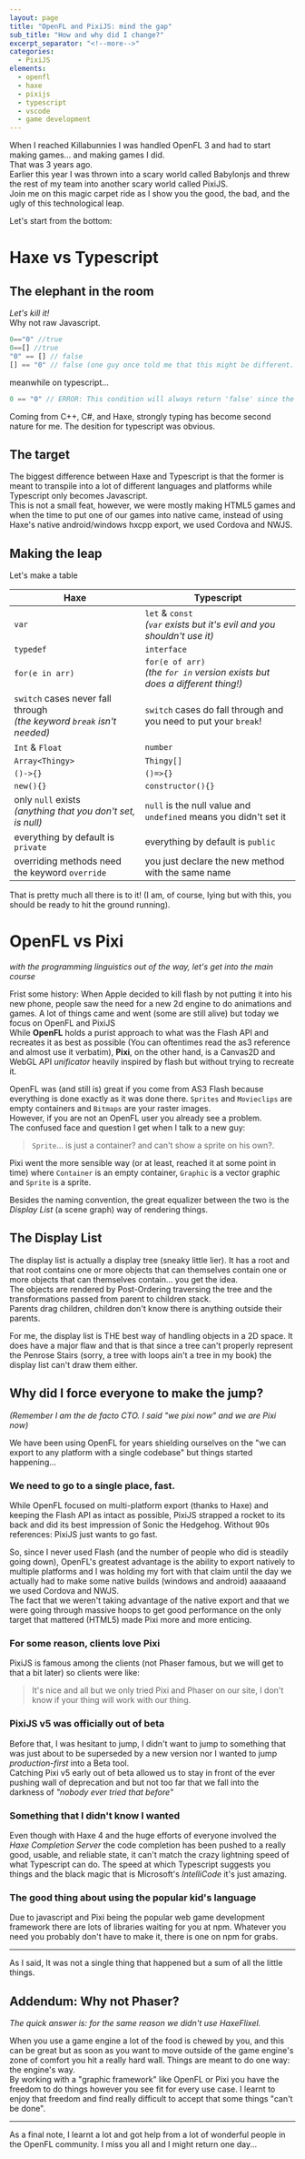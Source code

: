 ```yaml
---
layout: page
title: "OpenFL and PixiJS: mind the gap"
sub_title: "How and why did I change?"
excerpt_separator: "<!--more-->"
categories:
  - PixiJS
elements:
  - openfl
  - haxe
  - pixijs
  - typescript
  - vscode
  - game development
---
```

When I reached Killabunnies I was handled OpenFL 3 and had to start making games... and making games I did.  
That was 3 years ago.  
Earlier this year I was thrown into a scary world called Babylonjs and threw the rest of my team into another scary world called PixiJS.  
Join me on this magic carpet ride as I show you the good, the bad, and the ugly of this technological leap.  

<!--more-->

Let's start from the bottom:

# Haxe vs Typescript

## The elephant in the room
*Let's kill it!*  
Why not raw Javascript.

```js
0=="0" //true
0==[] //true
"0" == [] // false
[] == "0" // false (one guy once told me that this might be different. It wasn't)
```
meanwhile on typescript...
```ts
0 == "0" // ERROR: This condition will always return 'false' since the types 'number' and 'string' have no overlap. (TS2367)
```
Coming from C++, C#, and Haxe, strongly typing has become second nature for me. The desition for typescript was obvious.

## The target
The biggest difference between Haxe and Typescript is that the former is meant to transpile into a lot of different languages and platforms while Typescript only becomes Javascript.  
This is not a small feat, however, we were mostly making HTML5 games and when the time to put one of our games into native came, instead of using Haxe's native android/windows hxcpp export, we used Cordova and NWJS.

## Making the leap

Let's make a table

| Haxe | Typescript |
|---|---|
| `var` | `let` & `const`<br>*(`var` exists but it's evil and you shouldn't use it)* |
| `typedef` | `interface` |
| `for(e in arr)` | `for(e of arr)`<br>*(the `for in` version exists but does a different thing!)* |
| `switch` cases never fall through<br>*(the keyword `break` isn't needed)* | `switch` cases do fall through and you need to put your `break`! |
| `Int` & `Float` | `number` |
| `Array<Thingy>` | `Thingy[]`  |
| `()->{}` | `()=>{}` |
| `new(){}` | `constructor(){}` |
| only `null` exists<br>*(anything that you don't set, is null)* | `null` is the null value and `undefined` means you didn't set it |
| everything by default is `private` | everything by default is `public` |
| overriding methods need the keyword `override` | you just declare the new method with the same name |

That is pretty much all there is to it! (I am, of course, lying but with this, you should be ready to hit the ground running).


# OpenFL vs Pixi
*with the programming linguistics out of the way, let's get into the main course*

Frist some history: When Apple decided to kill flash by not putting it into his new phone, people saw the need for a new 2d engine to do animations and games. A lot of things came and went (some are still alive) but today we focus on OpenFL and PixiJS  
While **OpenFL** holds a purist approach to what was the Flash API and recreates it as best as possible (You can oftentimes read the as3 reference and almost use it verbatim), **Pixi**, on the other hand, is a Canvas2D and WebGL API *unificator* heavily inspired by flash but without trying to recreate it.

OpenFL was (and still is) great if you come from AS3 Flash because everything is done exactly as it was done there. `Sprites` and `Movieclips` are empty containers and `Bitmaps` are your raster images.  
However, if you are not an OpenFL user you already see a problem.  
The confused face and question I get when I talk to a new guy: 
> `Sprite`... is just a container? and can't show a sprite on his own?.

Pixi went the more sensible way (or at least, reached it at some point in time) where `Container` is an empty container, `Graphic` is a vector graphic and `Sprite` is a sprite.

Besides the naming convention, the great equalizer between the two is the _Display List_ (a scene graph) way of rendering things.

## The Display List
The display list is actually a display tree (sneaky little lier). It has a root and that root contains one or more objects that can themselves contain one or more objects that can themselves contain... you get the idea.  
The objects are rendered by Post-Ordering traversing the tree and the transformations passed from parent to children stack.  
Parents drag children, children don't know there is anything outside their parents.

For me, the display list is THE best way of handling objects in a 2D space. It does have a major flaw and that is that since a tree can't properly represent the Penrose Stairs (sorry, a tree with loops ain't a tree in my book) the display list can't draw them either.

## Why did I force everyone to make the jump?
*(Remember I am the de facto CTO. I said "we pixi now" and we are Pixi now)*

We have been using OpenFL for years shielding ourselves on the "we can export to any platform with a single codebase" but things started happening...

### We need to go to a single place, fast.
While OpenFL focused on multi-platform export (thanks to Haxe) and keeping the Flash API as intact as possible, PixiJS strapped a rocket to its back and did its best impression of Sonic the Hedgehog. Without 90s references: PixiJS just wants to go fast.

So, since I never used Flash (and the number of people who did is steadily going down), OpenFL's greatest advantage is the ability to export natively to multiple platforms and I was holding my fort with that claim until the day we actually had to make some native builds (windows and android) aaaaaand we used Cordova and NWJS.  
The fact that we weren't taking advantage of the native export and that we were going through massive hoops to get good performance on the only target that mattered (HTML5) made Pixi more and more enticing.

### For some reason, clients love Pixi
PixiJS is famous among the clients (not Phaser famous, but we will get to that a bit later) so clients were like:
> It's nice and all but we only tried Pixi and Phaser on our site, I don't know if your thing will work with our thing.

### PixiJS v5 was officially out of beta  
Before that, I was hesitant to jump, I didn't want to jump to something that was just about to be superseded by a new version nor I wanted to jump *production-first* into a Beta tool.  
Catching Pixi v5 early out of beta allowed us to stay in front of the ever pushing wall of deprecation and but not too far that we fall into the darkness of *"nobody ever tried that before"*

### Something that I didn't know I wanted
Even though with Haxe 4 and the huge efforts of everyone involved the *Haxe Completion Server* the code completion has been pushed to a really good, usable, and reliable state, it can't match the crazy lightning speed of what Typescript can do. The speed at which Typescript suggests you things and the black magic that is Microsoft's *IntelliCode* it's just amazing.

### The good thing about using the popular kid's language
Due to javascript and Pixi being the popular web game development framework there are lots of libraries waiting for you at npm. Whatever you need you probably don't have to make it, there is one on npm for grabs.

---
As I said, It was not a single thing that happened but a sum of all the little things.

## Addendum: Why not Phaser?
*The quick answer is: for the same reason we didn't use HaxeFlixel.*

When you use a game engine a lot of the food is chewed by you, and this can be great but as soon as you want to move outside of the game engine's zone of comfort you hit a really hard wall. Things are meant to do one way: the engine's way.  
By working with a "graphic framework" like OpenFL or Pixi you have the freedom to do things however you see fit for every use case. I learnt to enjoy that freedom and find really difficult to accept that some things "can't be done".

---

As a final note, I learnt a lot and got help from a lot of wonderful people in the OpenFL community. I miss you all and I might return one day...